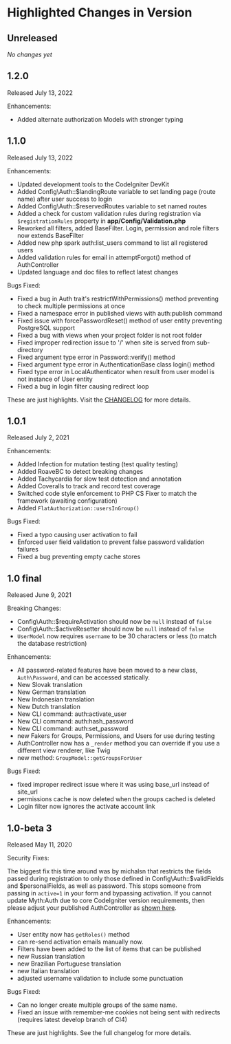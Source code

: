 # Highlighted Changes in Version 

## Unreleased

_No changes yet_

## 1.2.0

Released July 13, 2022

Enhancements:

- Added alternate authorization Models with stronger typing

## 1.1.0

Released July 13, 2022

Enhancements:

- Updated development tools to the CodeIgniter DevKit
- Added Config\Auth::$landingRoute variable to set landing page (route name) after user success to login
- Added Config\Auth::$reservedRoutes variable to set named routes
- Added a check for custom validation rules during registration via `$registrationRules` property in **app/Config/Validation.php**
- Reworked all filters, added BaseFilter. Login, permission and role filters now extends BaseFilter
- Added new php spark auth:list_users command to list all registered users
- Added validation rules for email in attemptForgot() method of AuthController
- Updated language and doc files to reflect latest changes

Bugs Fixed:

- Fixed a bug in Auth trait's restrictWithPermissions() method preventing to check multiple permissions at once
- Fixed a namespace error in published views with auth:publish command
- Fixed issue with forcePasswordReset() method of user entity preventing PostgreSQL support
- Fixed a bug with views when your project folder is not root folder
- Fixed improper redirection issue to '/' when site is served from sub-directory
- Fixed argument type error in Password::verify() method
- Fixed argument type error in AuthenticationBase class login() method
- Fixed type error in LocalAuthenticator when result from user model is not instance of User entity
- Fixed a bug in login filter causing redirect loop

These are just highlights. Visit the [CHANGELOG](https://github.com/lonnieezell/myth-auth/blob/develop/CHANGELOG.md) for more details.

## 1.0.1

Released July 2, 2021

Enhancements:

- Added Infection for mutation testing (test quality testing)
- Added RoaveBC to detect breaking changes
- Added Tachycardia for slow test detection and annotation
- Added Coveralls to track and record test coverage
- Switched code style enforcement to PHP CS Fixer to match the framework (awaiting configuration)
- Added `FlatAuthorization::usersInGroup()`

Bugs Fixed:

- Fixed a typo causing user activation to fail
- Enforced user field validation to prevent false password validation failures
- Fixed a bug preventing empty cache stores

## 1.0 final

Released June 9, 2021

Breaking Changes:
- Config\Auth::$requireActivation should now be `null` instead of `false`
- Config\Auth::$activeResetter should now be `null` instead of `false`
- `UserModel` now requires `username` to be 30 characters or less (to match the database restriction)

Enhancements:

- All password-related features have been moved to a new class, `Auth\Password`, and can be accessed statically.
- New Slovak translation
- New German translation
- New Indonesian translation
- New Dutch translation
- New CLI command: auth:activate_user
- New CLI command: auth:hash_password
- New CLI command: auth:set_password
- new Fakers for Groups, Permissions, and Users for use during testing
- AuthController now has a `_render` method you can override if you use a different view renderer, like Twig
- new method: `GroupModel::getGroupsForUser`

Bugs Fixed:

- fixed improper redirect issue where it was using base_url instead of site_url
- permissions cache is now deleted when the groups cached is deleted
- Login filter now ignores the activate account link


## 1.0-beta 3  

Released May 11, 2020

Security Fixes:

The biggest fix this time around was by michalsn that restricts the fields passed during registration
to only those defined in Config\Auth::$validFields and $personalFields, as well as password. This stops
someone from passing in `active=1` in your form and bypassing activation. If you cannot update Myth:Auth
due to core CodeIgniter version requirements, then please adjust your published AuthController as
[shown here](../Controllers/AuthController.php#L167).

Enhancements:

- User entity now has `getRoles()` method
- can re-send activation emails manually now.
- Filters have been added to the list of items that can be published
- new Russian translation
- new Brazilian Portuguese translation
- new Italian translation
- adjusted username validation to include some punctuation

Bugs Fixed: 

- Can no longer create multiple groups of the same name.
- Fixed an issue with remember-me cookies not being sent with redirects (requires latest develop branch of CI4)

These are just highlights. See the full changelog for more details. 

